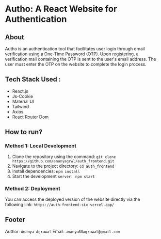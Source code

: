 # Autho: A React Website for Authentication

## About
Autho is an authentication tool that facilitates user login through email verification using a One-Time Password (OTP). Upon registering, a verification mail containing the OTP is sent to the user's email address. The user must enter the OTP on the website to complete the login process.

## Tech Stack Used :
<ul>
  <li>React.js</li>
  <li>Js-Cookie</li>
  <li>Material UI</li>
  <li>Tailwind</li>
  <li>Axios </li>
  <li>React Router Dom</li>
</ul>

## How to run?
### Method 1: Local Development
1. Clone the repository using the command: `git clone https://github.com/ananyagrwl/auth_frontend.git`
2. Navigate to the project directory: `cd auth_frontend`
3. Install dependencies: `npm install`
4. Start the development `server: npm start`

### Method 2: Deployment
You can access the deployed version of the website directly via the following link: `https://auth-frontend-six.vercel.app/`


## Footer
Author: `Ananya Agrawal`
Email: `ananya88agrawal@gmail.com`
